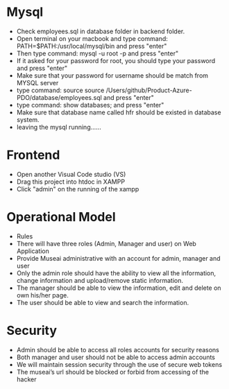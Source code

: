 # Mysql
- Check employees.sql in database folder in backend folder.
- Open terminal on your macbook and type command: PATH=$PATH:/usr/local/mysql/bin and press "enter"
- Then type command: mysql -u root -p and press "enter"
- If it asked for your password for root, you should type your password and press "enter"
- Make sure that your password for username should be match from MYSQL server
- type command: source source /Users/github/Product-Azure-PDO/database/employees.sql and press "enter"
- type command: show databases; and press "enter"
- Make sure that database name called hfr should be existed in database system.
- leaving the mysql running......



# Frontend 
- Open another Visual Code studio (VS)
- Drag this project into htdoc in XAMPP
- Click "admin" on the running of the xampp


# Operational Model
-	Rules
-	There will have three roles (Admin, Manager and user) on Web Application
-	Provide Museai administrative with an account for admin, manager and user
-	Only the admin role should have the ability to view all the information, change information and upload/remove static information.
-	The manager should be able to view the information, edit and delete on own his/her page.
-	The user should be able to view and search the information.

# Security
-	Admin should be able to access all roles accounts for security reasons
-	Both manager and user should not be able to access admin accounts
-	We will maintain session security through the use of secure web tokens
-	The museai’s url should be blocked or forbid from accessing of the hacker

